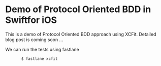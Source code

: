# Demo of Protocol Oriented BDD in Swiftfor iOS 

This is a demo of Protocol Oriented BDD approach using XCFit. Detailed blog post is coming soon ...

We can run the tests using fastlane 

           $ fastlane xcfit
